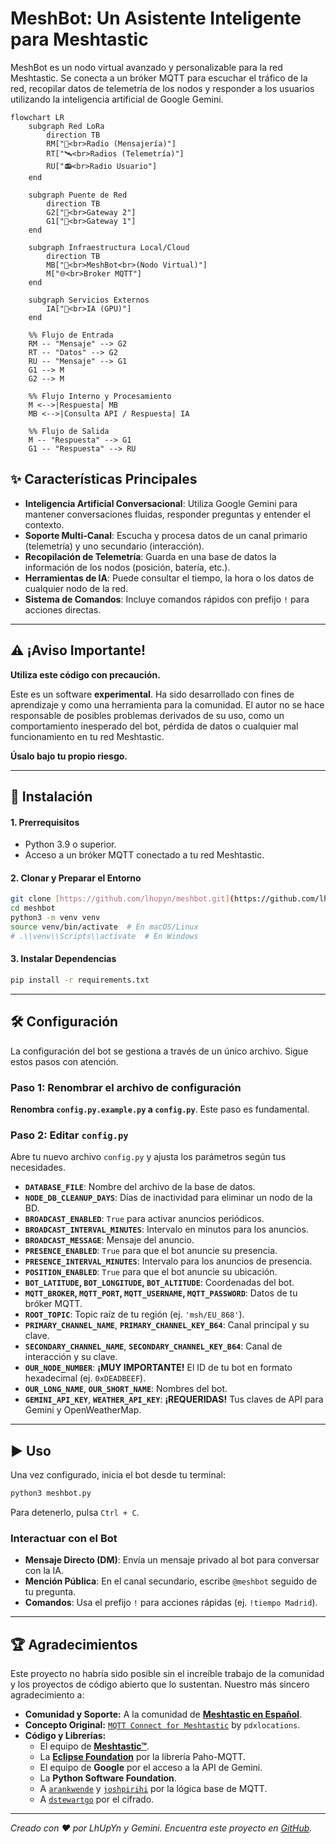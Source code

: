 # MeshBot: Un Asistente Inteligente para Meshtastic

MeshBot es un nodo virtual avanzado y personalizable para la red Meshtastic. Se conecta a un bróker MQTT para escuchar el tráfico de la red, recopilar datos de telemetría de los nodos y responder a los usuarios utilizando la inteligencia artificial de Google Gemini.

```mermaid
flowchart LR
    subgraph Red LoRa
        direction TB
        RM["💬<br>Radio (Mensajería)"]
        RT["🛰️<br>Radios (Telemetría)"]
        RU["📻<br>Radio Usuario"]
    end

    subgraph Puente de Red
        direction TB
        G2["📡<br>Gateway 2"]
        G1["📡<br>Gateway 1"]
    end

    subgraph Infraestructura Local/Cloud
        direction TB
        MB["🤖<br>MeshBot<br>(Nodo Virtual)"]
        M["🌐<br>Broker MQTT"]
    end

    subgraph Servicios Externos
        IA["🧠<br>IA (GPU)"]
    end

    %% Flujo de Entrada
    RM -- "Mensaje" --> G2
    RT -- "Datos" --> G2
    RU -- "Mensaje" --> G1
    G1 --> M
    G2 --> M
    
    %% Flujo Interno y Procesamiento
    M <-->|Respuesta| MB
    MB <-->|Consulta API / Respuesta| IA
    
    %% Flujo de Salida
    M -- "Respuesta" --> G1
    G1 -- "Respuesta" --> RU
```

## ✨ Características Principales

* **Inteligencia Artificial Conversacional**: Utiliza Google Gemini para mantener conversaciones fluidas, responder preguntas y entender el contexto.
* **Soporte Multi-Canal**: Escucha y procesa datos de un canal primario (telemetría) y uno secundario (interacción).
* **Recopilación de Telemetría**: Guarda en una base de datos la información de los nodos (posición, batería, etc.).
* **Herramientas de IA**: Puede consultar el tiempo, la hora o los datos de cualquier nodo de la red.
* **Sistema de Comandos**: Incluye comandos rápidos con prefijo `!` para acciones directas.

---

## ⚠️ ¡Aviso Importante!

**Utiliza este código con precaución.**

Este es un software **experimental**. Ha sido desarrollado con fines de aprendizaje y como una herramienta para la comunidad. El autor no se hace responsable de posibles problemas derivados de su uso, como un comportamiento inesperado del bot, pérdida de datos o cualquier mal funcionamiento en tu red Meshtastic.

**Úsalo bajo tu propio riesgo.**

---

## 🚀 Instalación

#### 1. Prerrequisitos

* Python 3.9 o superior.
* Acceso a un bróker MQTT conectado a tu red Meshtastic.

#### 2. Clonar y Preparar el Entorno

```bash
git clone [https://github.com/lhupyn/meshbot.git](https://github.com/lhupyn/meshbot.git)
cd meshbot
python3 -m venv venv
source venv/bin/activate  # En macOS/Linux
# .\\venv\\Scripts\\activate  # En Windows
```

#### 3. Instalar Dependencias

```bash
pip install -r requirements.txt
```

---

## 🛠️ Configuración

La configuración del bot se gestiona a través de un único archivo. Sigue estos pasos con atención.

### Paso 1: Renombrar el archivo de configuración

**Renombra `config.py.example.py` a `config.py`**. Este paso es fundamental.

### Paso 2: Editar `config.py`

Abre tu nuevo archivo `config.py` y ajusta los parámetros según tus necesidades.

* **`DATABASE_FILE`**: Nombre del archivo de la base de datos.
* **`NODE_DB_CLEANUP_DAYS`**: Días de inactividad para eliminar un nodo de la BD.
* **`BROADCAST_ENABLED`**: `True` para activar anuncios periódicos.
* **`BROADCAST_INTERVAL_MINUTES`**: Intervalo en minutos para los anuncios.
* **`BROADCAST_MESSAGE`**: Mensaje del anuncio.
* **`PRESENCE_ENABLED`**: `True` para que el bot anuncie su presencia.
* **`PRESENCE_INTERVAL_MINUTES`**: Intervalo para los anuncios de presencia.
* **`POSITION_ENABLED`**: `True` para que el bot anuncie su ubicación.
* **`BOT_LATITUDE`, `BOT_LONGITUDE`, `BOT_ALTITUDE`**: Coordenadas del bot.
* **`MQTT_BROKER`, `MQTT_PORT`, `MQTT_USERNAME`, `MQTT_PASSWORD`**: Datos de tu bróker MQTT.
* **`ROOT_TOPIC`**: Topic raíz de tu región (ej. `'msh/EU_868'`).
* **`PRIMARY_CHANNEL_NAME`**, **`PRIMARY_CHANNEL_KEY_B64`**: Canal principal y su clave.
* **`SECONDARY_CHANNEL_NAME`**, **`SECONDARY_CHANNEL_KEY_B64`**: Canal de interacción y su clave.
* **`OUR_NODE_NUMBER`**: **¡MUY IMPORTANTE!** El ID de tu bot en formato hexadecimal (ej. `0xDEADBEEF`).
* **`OUR_LONG_NAME`**, **`OUR_SHORT_NAME`**: Nombres del bot.
* **`GEMINI_API_KEY`**, **`WEATHER_API_KEY`**: **¡REQUERIDAS!** Tus claves de API para Gemini y OpenWeatherMap.

---

## ▶️ Uso

Una vez configurado, inicia el bot desde tu terminal:

```bash
python3 meshbot.py
```

Para detenerlo, pulsa `Ctrl + C`.

### Interactuar con el Bot

* **Mensaje Directo (DM)**: Envía un mensaje privado al bot para conversar con la IA.
* **Mención Pública**: En el canal secundario, escribe `@meshbot` seguido de tu pregunta.
* **Comandos**: Usa el prefijo `!` para acciones rápidas (ej. `!tiempo Madrid`).

---

## 🏆 Agradecimientos

Este proyecto no habría sido posible sin el increíble trabajo de la comunidad y los proyectos de código abierto que lo sustentan. Nuestro más sincero agradecimiento a:

* **Comunidad y Soporte:** A la comunidad de [**Meshtastic en Español**](https://meshtastic.es/).
* **Concepto Original:** [`MQTT Connect for Meshtastic`](https://github.com/pdxlocations/connect) by `pdxlocations`.
* **Código y Librerías:**
    * El equipo de [**Meshtastic™**](https://meshtastic.org).
    * La [**Eclipse Foundation**](https://eclipse.dev/paho/) por la librería Paho-MQTT.
    * El equipo de **Google** por el acceso a la API de Gemini.
    * La **Python Software Foundation**.
    * A [`arankwende`](https://github.com/arankwende/meshtastic-mqtt-client) y [`joshpirihi`](https://github.com/joshpirihi/meshtastic-mqtt) por la lógica base de MQTT.
    * A [`dstewartgo`](https://github.com/dstewartgo) por el cifrado.

---
*Creado con ❤️ por LhUpYn y Gemini.*
*Encuentra este proyecto en [GitHub](https://github.com/lhupyn/meshbot).*
